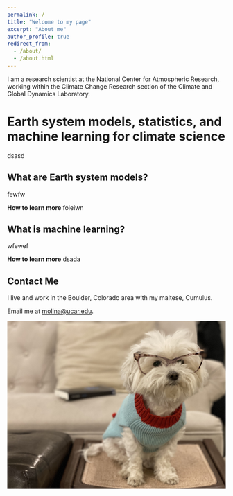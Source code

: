 ```yaml
---
permalink: /
title: "Welcome to my page"
excerpt: "About me"
author_profile: true
redirect_from: 
  - /about/
  - /about.html
---
```


I am a research scientist at the National Center for Atmospheric Research, working within the Climate Change Research section of the Climate and Global Dynamics Laboratory. 

Earth system models, statistics, and machine learning for climate science
======
dsasd

What are Earth system models?
------
fewfw

**How to learn more**
foieiwn

What is machine learning?
------
wfewef

**How to learn more**
dsada


Contact Me
------
I live and work in the Boulder, Colorado area with my maltese, Cumulus. 

Email me at molina@ucar.edu.

![Photo of Cumulus.](images/image2.jpeg)


